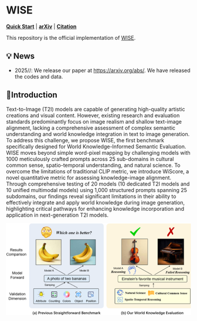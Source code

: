 # WISE

<p align="left">
  <a href="#🚀-quick-start"><b>Quick Start</b></a> |
  <a href=""><b>arXiv</b></a> |
</a>
  <a href="#🖊️-citation"><b>Citation</b></a> <br>
</p>

This repository is the official implementation of [WISE]([https://arxiv.org/abs](https://github.com/)). 

## 💡 News
- 2025//: We release our paper at https://arxiv.org/abs/. We have released the codes and data.

  
## 🎩Introduction

Text-to-Image (T2I) models are capable of generating high-quality artistic creations and visual content. However, existing research and evaluation standards predominantly focus on image realism and shallow text-image alignment, lacking a comprehensive assessment of complex semantic understanding and world knowledge integration in text to image generation. 
To address this challenge, we propose WISE, the first benchmark specifically designed for World Knowledge-Informed Semantic Evaluation.  WISE moves beyond simple word-pixel mapping by challenging models with 1000 meticulously crafted prompts across 25 sub-domains in cultural common sense, spatio-temporal understanding, and natural science. 
To overcome the limitations of traditional CLIP metric, we introduce WiScore, a novel quantitative metric for assessing knowledge-image alignment. Through comprehensive testing of 20 models (10 dedicated T2I models and 10 unified multimodal models) using 1,000 structured prompts spanning 25 subdomains, our findings reveal significant limitations in their ability to effectively integrate and apply world knowledge during image generation, highlighting critical pathways for enhancing knowledge incorporation and application in next-generation T2I models.

<img src="assets/intro.png" alt="overview" style="zoom:80%;" />
